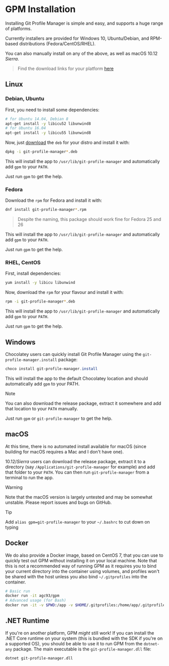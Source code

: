 # GPM Installation

Installing Git Profile Manager is simple and easy, and supports a huge range of platforms.

Currently installers are provided for Windows 10, Ubuntu/Debian, and RPM-based distributions (Fedora/CentOS/RHEL).

You can also manually install on any of the above, as well as macOS 10.12 *Sierra*.

> Find the download links for your platform [here](./download.md)

## Linux

### Debian, Ubuntu

First, you need to install some dependencies:

```bash
# for Ubuntu 14.04, Debian 8
apt-get install -y libicu52 libunwind8
# for Ubuntu 16.04
apt-get install -y libicu55 libunwind8
```

Now, just [download](./download.md) the `deb` for your distro and install it with:

```bash
dpkg -i git-profile-manager*.deb
```

This will install the app to `/usr/lib/git-profile-manager` and automatically add `gpm` to your `PATH`.

Just run `gpm` to get the help.

### Fedora

Download the `rpm` for Fedora and install it with:

```bash
dnf install git-profile-manager*.rpm
```

> Despite the naming, this package should work fine for Fedora 25 and 26

This will install the app to `/usr/lib/git-profile-manager` and automatically add `gpm` to your `PATH`.

Just run `gpm` to get the help.

### RHEL, CentOS

First, install dependencies:

```bash
yum install -y libicu libunwind
```

Now, download the `rpm` for your flavour and install it with:

```bash
rpm -i git-profile-manager*.deb
```

This will install the app to `/usr/lib/git-profile-manager` and automatically add `gpm` to your `PATH`.

Just run `gpm` to get the help.

## Windows

Chocolatey users can quickly install Git Profile Manager using the `git-profile-manager.install` package:

```powershell
choco install git-profile-manager.install
```

This will install the app to the default Chocolatey location and should automatically add `gpm` to your PATH.

> [!NOTE]
> You can also download the release package, extract it somewhere and add that location to your `PATH` manually.

Just run `gpm` or `git-profile-manager` to get the help.

## macOS

At this time, there is no automated install available for macOS (since building for macOS requires a Mac and I don't have one).

10.12/*Sierra* users can download the release package, extract it to a directory (say `/Applications/git-profile-manager` for example) and add that folder to your `PATH`. You can then run `git-profile-manager` from a terminal to run the app.

> [!WARNING]
> Note that the macOS version is largely untested and may be somewhat unstable. Please report issues and bugs on GitHub.

> [!TIP]
> Add `alias gpm=git-profile-manager` to your `~/.bashrc` to cut down on typing

## Docker

We do also provide a Docker image, based on CentOS 7, that you can use to quickly test out GPM without installing it on your local machine. Note that this is not a recommended way of running GPM as it requires you to bind your current directory into the container using volumes, and profiles won't be shared with the host unless you also bind `~/.gitprofiles` into the container.

```bash
# Basic run
docker run -it agc93/gpm
# Advanced usage (for Bash)
docker run -it -v $PWD:/app -v $HOME/.gitprofiles:/home/app/.gitprofiles -w /app agc93/gpm
```

## .NET Runtime

If you're on another platform, GPM _might_ still work! If you can install the .NET Core runtime on your system (this is bundled with the SDK if you're on a supported OS), you should be able to use it to run GPM from the `dotnet-any` package. The main executable is the `git-profile-manager.dll` file:

```bash
dotnet git-profile-manager.dll
```